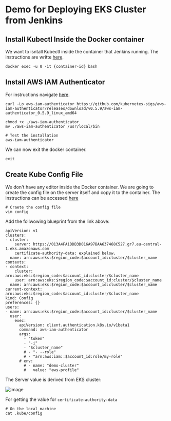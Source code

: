 # Demo for Deploying EKS Cluster from Jenkins

## Install Kubectl Inside the Docker container

We want to isntall Kubectl inside the container that Jenkins running. The instructions are writte [here](https://kubernetes.io/docs/tasks/tools/install-kubectl-linux/).

    docker exec -u 0 -it {container-id} bash
  
## Install AWS IAM Authenticator

For instructions navigate [here](https://docs.aws.amazon.com/eks/latest/userguide/install-aws-iam-authenticator.html).

    curl -Lo aws-iam-authenticator https://github.com/kubernetes-sigs/aws-iam-authenticator/releases/download/v0.5.9/aws-iam-authenticator_0.5.9_linux_amd64
  
    chmod +x ./aws-iam-authenticator
    mv ./aws-iam-authenticator /usr/local/bin
    
    # Test the installation
    aws-iam-authenticator

We can now exit the docker container.

    exit
    
## Create Kube Config File
We don't have any editor inside the Docker container. We are going to create the config file on the server itself and copy it to the container.
The instructions can be accessed [here](https://docs.aws.amazon.com/eks/latest/userguide/create-kubeconfig.html)
    
    # Craete the config file
    vim config
    
Add the follwowing blueprint from the link above:

    apiVersion: v1
    clusters:
    - cluster:
        server: https://013A4FA1DDB3D016A97BAA637468C527.gr7.eu-central-1.eks.amazonaws.com
        certificate-authority-data: explained below.
      name: arn:aws:eks:$region_code:$account_id:cluster/$cluster_name
    contexts:
    - context:
        cluster: arn:aws:eks:$region_code:$account_id:cluster/$cluster_name
        user: arn:aws:eks:$region_code:$account_id:cluster/$cluster_name
      name: arn:aws:eks:$region_code:$account_id:cluster/$cluster_name
    current-context: arn:aws:eks:$region_code:$account_id:cluster/$cluster_name
    kind: Config
    preferences: {}
    users:
    - name: arn:aws:eks:$region_code:$account_id:cluster/$cluster_name
      user:
        exec:
          apiVersion: client.authentication.k8s.io/v1beta1
          command: aws-iam-authenticator
          args:
            - "token"
            - "-i"
            - "$cluster_name"
            # - "- --role"
            # - "arn:aws:iam::$account_id:role/my-role"
          # env:
            # - name: "demo-cluster"
            #   value: "aws-profile"

The Server value is derived from EKS cluster:

![image](https://user-images.githubusercontent.com/18715119/234370588-46a1b626-0407-4a8c-8050-5099477a52af.png)

For getting the value for `certificate-authority-data`

    # On the local machine
    cat .kube/config
    


